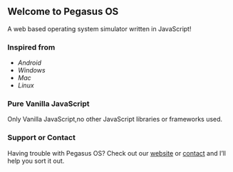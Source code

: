 ## Welcome to Pegasus OS
A web based operating system simulator written in JavaScript!
### Inspired from
- _Android_
- _Windows_
- _Mac_
- _Linux_

### Pure Vanilla JavaScript

Only Vanilla JavaScript,no other JavaScript libraries or frameworks used.



### Support or Contact

Having trouble with Pegasus OS? Check out our [website](https://pegasus-os.netlify.app) or [contact](https://instagra.am/aniket.chaudhari3) and I’ll help you sort it out.
